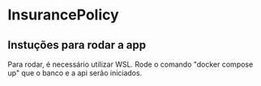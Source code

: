 # InsurancePolicy

## Instuções para rodar a app
Para rodar, é necessário utilizar WSL. Rode o comando "docker compose up" que o banco e a api serão iniciados.
